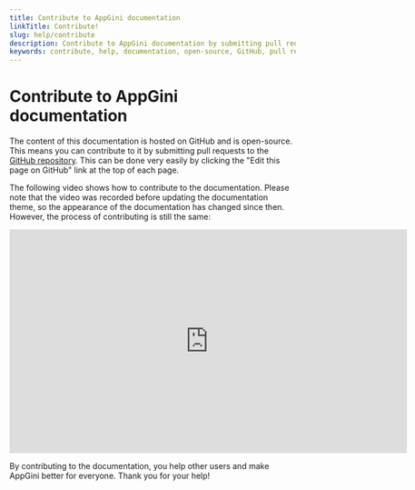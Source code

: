 ```yaml
---
title: Contribute to AppGini documentation
linkTitle: Contribute!
slug: help/contribute
description: Contribute to AppGini documentation by submitting pull requests to the GitHub repository.
keywords: contribute, help, documentation, open-source, GitHub, pull requests
---
```


# Contribute to AppGini documentation

The content of this documentation is hosted on GitHub and is open-source. This means you can contribute to it by submitting pull requests to the
[GitHub repository](https://github.com/bigprof-software/appgini-docs). This can be done very easily by clicking the "Edit this page on GitHub" link
at the top of each page.

The following video shows how to contribute to the documentation. Please note that the video was recorded before updating the documentation theme, so the appearance of the documentation has changed since then. However, the process of contributing is still the same:

<iframe width="700" height="394" src="https://www.youtube.com/embed/Apd5A0wu6qw" frameborder="0" allow="accelerometer; autoplay; encrypted-media; gyroscope; picture-in-picture" allowfullscreen></iframe>


By contributing to the documentation, you help other users and make AppGini better for everyone. Thank you for your help!

